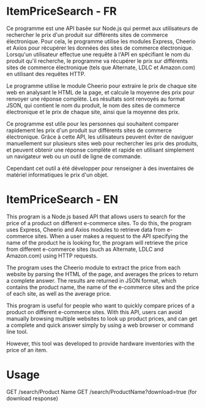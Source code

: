 # ItemPriceSearch - FR

Ce programme est une API basée sur Node.js qui permet aux utilisateurs de rechercher le prix d'un produit sur différents sites de commerce électronique. Pour cela, le programme utilise les modules Express, Cheerio et Axios pour récupérer les données des sites de commerce électronique. Lorsqu'un utilisateur effectue une requête à l'API en spécifiant le nom du produit qu'il recherche, le programme va récupérer le prix sur différents sites de commerce électronique (tels que Alternate, LDLC et Amazon.com) en utilisant des requêtes HTTP.

Le programme utilise le module Cheerio pour extraire le prix de chaque site web en analysant le HTML de la page, et calcule la moyenne des prix pour renvoyer une réponse complète. Les résultats sont renvoyés au format JSON, qui contient le nom du produit, le nom des sites de commerce électronique et le prix de chaque site, ainsi que la moyenne des prix.

Ce programme est utile pour les personnes qui souhaitent comparer rapidement les prix d'un produit sur différents sites de commerce électronique. Grâce à cette API, les utilisateurs peuvent éviter de naviguer manuellement sur plusieurs sites web pour rechercher les prix des produits, et peuvent obtenir une réponse complète et rapide en utilisant simplement un navigateur web ou un outil de ligne de commande.

Cependant cet outil a été développer pour renseigner à des inventaires de matériel informatiques le prix d'un objet.

# ItemPriceSearch - EN

This program is a Node.js based API that allows users to search for the price of a product on different e-commerce sites. To do this, the program uses Express, Cheerio and Axios modules to retrieve data from e-commerce sites. When a user makes a request to the API specifying the name of the product he is looking for, the program will retrieve the price from different e-commerce sites (such as Alternate, LDLC and Amazon.com) using HTTP requests.

The program uses the Cheerio module to extract the price from each website by parsing the HTML of the page, and averages the prices to return a complete answer. The results are returned in JSON format, which contains the product name, the name of the e-commerce sites and the price of each site, as well as the average price.

This program is useful for people who want to quickly compare prices of a product on different e-commerce sites. With this API, users can avoid manually browsing multiple websites to look up product prices, and can get a complete and quick answer simply by using a web browser or command line tool.

However, this tool was developed to provide hardware inventories with the price of an item.

# Usage

GET /search/Product Name
GET /search/ProductName?download=true (for download response)

